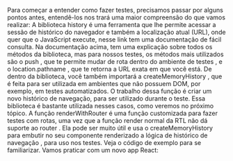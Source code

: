 Para começar a entender como fazer testes, precisamos passar por alguns pontos antes, entendê-los nos trará uma maior compreensão do que vamos realizar:
A biblioteca history é uma ferramenta que lhe permite acessar a sessão de histórico do navegador e também a localização atual (URL), onde quer que o JavaScript execute, nesse link tem uma documentação de fácil consulta.
Na documentação acima, tem uma explicação sobre todos os métodos da biblioteca, mas para nossos testes, os métodos mais utilizados são o push , que te permite mudar de rota dentro do ambiente de testes , e o location.pathname , que te retorna a URL exata em que você está.
De dentro da biblioteca, você também importará a createMemoryHistory , que é feita para ser utilizada em ambientes que não possuem DOM, por exemplo, em testes automatizados. O trabalho dessa função é criar um novo histórico de navegação, para ser utilizado durante o teste. Essa biblioteca é bastante utilizada nesses casos, como veremos no próximo tópico.
A função renderWithRouter é uma função customizada para fazer testes com rotas, uma vez que a função render normal da RTL não dá suporte ao router . Ela pode ser muito útil e usa o createMemoryHistory para embutir no seu componente renderizado a lógica de histórico de navegação , para uso nos testes. Veja o código de exemplo para se familiarizar. Vamos praticar com um novo app React:
